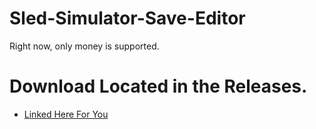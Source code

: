 # Sled-Simulator-Save-Editor
Right now, only money is supported.

# Download Located in the Releases.
- [Linked Here For You](https://github.com/Cracko298/Sled-Simulator-Save-Editor/releases/tag/v1.0-alpha)
